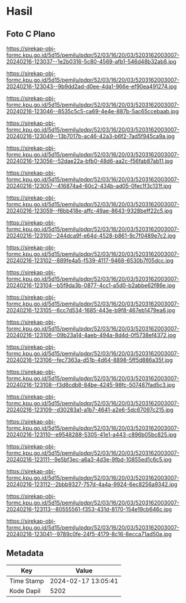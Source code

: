 # Hasil

## Foto C Plano

https://sirekap-obj-formc.kpu.go.id/5d15/pemilu/pdpr/52/03/16/20/03/5203162003007-20240216-123037--1e2b0316-5c80-4569-afb1-546d48b32ab8.jpg

https://sirekap-obj-formc.kpu.go.id/5d15/pemilu/pdpr/52/03/16/20/03/5203162003007-20240216-123043--9b9dd2ad-d0ee-4da1-966e-ef90ea491274.jpg

https://sirekap-obj-formc.kpu.go.id/5d15/pemilu/pdpr/52/03/16/20/03/5203162003007-20240216-123046--8535c5c5-ca69-4e4e-887b-5ac65ccebaab.jpg

https://sirekap-obj-formc.kpu.go.id/5d15/pemilu/pdpr/52/03/16/20/03/5203162003007-20240216-123049--13b7017b-ac46-42a3-b6f2-7ad5f945ca9a.jpg

https://sirekap-obj-formc.kpu.go.id/5d15/pemilu/pdpr/52/03/16/20/03/5203162003007-20240216-123056--52dae22a-bfb0-48d6-aa2c-f56fab87ab11.jpg

https://sirekap-obj-formc.kpu.go.id/5d15/pemilu/pdpr/52/03/16/20/03/5203162003007-20240216-123057--416874a4-60c2-434b-ad05-0fec1f3c131f.jpg

https://sirekap-obj-formc.kpu.go.id/5d15/pemilu/pdpr/52/03/16/20/03/5203162003007-20240216-123059--f6bb418e-affc-49ae-8643-9328beff22c5.jpg

https://sirekap-obj-formc.kpu.go.id/5d15/pemilu/pdpr/52/03/16/20/03/5203162003007-20240216-123100--244dca9f-e64d-4528-b861-9c7f0489e7c2.jpg

https://sirekap-obj-formc.kpu.go.id/5d15/pemilu/pdpr/52/03/16/20/03/5203162003007-20240216-123102--889fe4a5-f539-4117-9468-6530b7f05dcc.jpg

https://sirekap-obj-formc.kpu.go.id/5d15/pemilu/pdpr/52/03/16/20/03/5203162003007-20240216-123104--b5f9da3b-0877-4cc1-a5d0-b2abbe62f86e.jpg

https://sirekap-obj-formc.kpu.go.id/5d15/pemilu/pdpr/52/03/16/20/03/5203162003007-20240216-123105--6cc7d534-1685-443e-b9f8-467eb1479ea6.jpg

https://sirekap-obj-formc.kpu.go.id/5d15/pemilu/pdpr/52/03/16/20/03/5203162003007-20240216-123106--09b23a14-4aeb-494a-8d4d-0f5738ef4372.jpg

https://sirekap-obj-formc.kpu.go.id/5d15/pemilu/pdpr/52/03/16/20/03/5203162003007-20240216-123106--fec7363a-d51b-4d64-8898-5ff5d886a35f.jpg

https://sirekap-obj-formc.kpu.go.id/5d15/pemilu/pdpr/52/03/16/20/03/5203162003007-20240216-123108--f3d8cdb8-84be-4245-98fc-507487fad5c3.jpg

https://sirekap-obj-formc.kpu.go.id/5d15/pemilu/pdpr/52/03/16/20/03/5203162003007-20240216-123109--d30283a1-a1b7-4641-a2e6-5dc67097c215.jpg

https://sirekap-obj-formc.kpu.go.id/5d15/pemilu/pdpr/52/03/16/20/03/5203162003007-20240216-123110--e9548288-5305-41e1-a443-c896b05bc825.jpg

https://sirekap-obj-formc.kpu.go.id/5d15/pemilu/pdpr/52/03/16/20/03/5203162003007-20240216-123111--9e5bf3ec-a6a3-4d3e-9fbd-10855ed1c6c5.jpg

https://sirekap-obj-formc.kpu.go.id/5d15/pemilu/pdpr/52/03/16/20/03/5203162003007-20240216-123112--2bbb9327-757d-4a4a-9924-6ec8256a9342.jpg

https://sirekap-obj-formc.kpu.go.id/5d15/pemilu/pdpr/52/03/16/20/03/5203162003007-20240216-123113--80555561-f353-431d-8170-154e19cb646c.jpg

https://sirekap-obj-formc.kpu.go.id/5d15/pemilu/pdpr/52/03/16/20/03/5203162003007-20240216-123041--9789c0fe-24f5-4179-8c16-8ecca71ad50a.jpg


## Metadata

| Key        | Value               |
| ---------- | ------------------- |
| Time Stamp | 2024-02-17 13:05:41 |
| Kode Dapil | 5202                |




